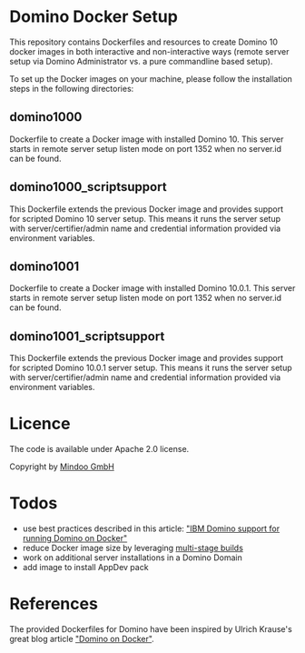 # Domino Docker Setup
This repository contains Dockerfiles and resources to create Domino 10 docker images in both interactive and non-interactive ways (remote server setup via Domino Administrator vs. a pure commandline based setup).

To set up the Docker images on your machine, please follow the installation steps in the following directories:

## domino1000
Dockerfile to create a Docker image with installed Domino 10. This server starts in remote server setup listen mode on port 1352
when no server.id can be found.

## domino1000_scriptsupport
This Dockerfile extends the previous Docker image and provides support for scripted Domino 10 server setup. This means it
runs the server setup with server/certifier/admin name and credential information provided via environment variables.


## domino1001
Dockerfile to create a Docker image with installed Domino 10.0.1. This server starts in remote server setup listen mode on port 1352
when no server.id can be found.

## domino1001_scriptsupport
This Dockerfile extends the previous Docker image and provides support for scripted Domino 10.0.1 server setup. This means it
runs the server setup with server/certifier/admin name and credential information provided via environment variables.


# Licence
The code is available under Apache 2.0 license.

Copyright by [Mindoo GmbH](http://www.mindoo.com)

# Todos
* use best practices described in this article: ["IBM Domino support for running Domino on Docker"](http://www-01.ibm.com/support/docview.wss?uid=swg22013200)
* reduce Docker image size by leveraging [multi-stage builds](https://docs.docker.com/develop/develop-images/multistage-build/)
* work on additional server installations in a Domino Domain
* add image to install AppDev pack

# References
The provided Dockerfiles for Domino have been inspired by Ulrich Krause's great blog article ["Domino on Docker"](https://www.eknori.de/2017-08-20/domino-on-docker/).

